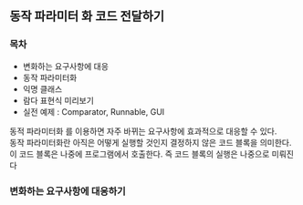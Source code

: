 ## 동작 파라미터 화 코드 전달하기

### 목차
- 변화하는 요구사항에 대응
- 동작 파라미터화
- 익명 클래스
- 람다 표현식 미리보기
- 실전 예제 : Comparator, Runnable, GUI

동적 파라미터화 를 이용하면 자주 바뀌는 요구사항에 효과적으로 대응할 수 있다. <br>
동작 파라미터화란 아직은 어떻게 실행할 것인지 결정하지 않은 코드 블록을 의미한다. <br>
이 코드 블록은 나중에 프로그램에서 호출한다. 즉 코드 블록의 실행은 나중으로 미뤄진다 <br>

### 변화하는 요구사항에 대응하기
